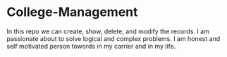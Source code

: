 # College-Management
 In this repo we can create, show, delete, and modify the records.
I am passionate about to solve logical and complex problems. I am honest and self motivated person towords in my carrier and in my life.
